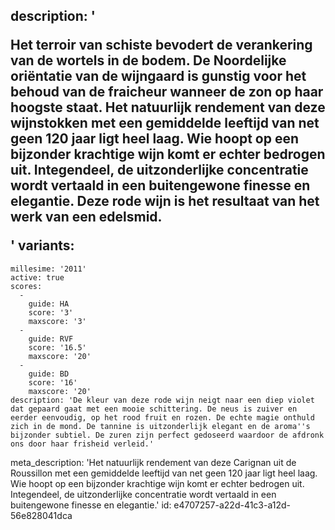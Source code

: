 description: '<p>Het terroir van schiste bevodert de verankering van de wortels in de bodem. De Noordelijke oriëntatie van de wijngaard is gunstig voor het behoud van de fraicheur wanneer de zon op haar hoogste staat. Het natuurlijk rendement van deze wijnstokken met een gemiddelde leeftijd van net geen 120 jaar ligt heel laag. Wie hoopt op een bijzonder krachtige wijn komt er echter bedrogen uit. Integendeel, de uitzonderlijke concentratie wordt vertaald in een buitengewone finesse en elegantie. Deze rode wijn is het resultaat van het werk van een edelsmid.</p>'
variants:
  -
    millesime: '2011'
    active: true
    scores:
      -
        guide: HA
        score: '3'
        maxscore: '3'
      -
        guide: RVF
        score: '16.5'
        maxscore: '20'
      -
        guide: BD
        score: '16'
        maxscore: '20'
    description: 'De kleur van deze rode wijn neigt naar een diep violet dat gepaard gaat met een mooie schittering. De neus is zuiver en eerder eenvoudig, op het rood fruit en rozen. De echte magie onthuld zich in de mond. De tannine is uitzonderlijk elegant en de aroma''s bijzonder subtiel. De zuren zijn perfect gedoseerd waardoor de afdronk ons door haar frisheid verleid.'
meta_description: 'Het natuurlijk rendement van deze Carignan uit de Roussillon met een gemiddelde leeftijd van net geen 120 jaar ligt heel laag. Wie hoopt op een bijzonder krachtige wijn komt er echter bedrogen uit. Integendeel, de uitzonderlijke concentratie wordt vertaald in een buitengewone finesse en elegantie.'
id: e4707257-a22d-41c3-a12d-56e828041dca
